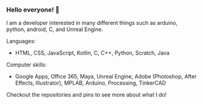 ### Hello everyone! 👋
I am a developer interested in many different things such as arduino, python, android, C, and Unreal Engine.

Languages:
- HTML, CSS, JavaScript, Kotlin, C, C++, Python, Scratch, Java

Computer skills:
- Google Apps, Office 365, Maya, Unreal Engine, Adobe (Photoshop, After Effects, Illustrator), MPLAB, Arduino, Processing, TinkerCAD

Checkout the repositories and pins to see more about what I do!

<!--
**AshishA26/AshishA26** is a ✨ _special_ ✨ repository because its `README.md` (this file) appears on your GitHub profile.

Here are some ideas to get you started:

- 🔭 I’m currently working on ...
- 🌱 I’m currently learning ...
- 👯 I’m looking to collaborate on ...
- 🤔 I’m looking for help with ...
- 💬 Ask me about ...
- 📫 How to reach me: ...
- 😄 Pronouns: ...
- ⚡ Fun fact: ...
-->
